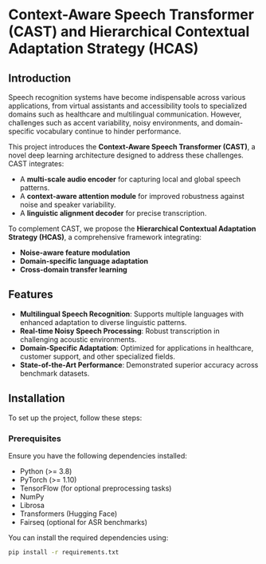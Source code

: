 # Context-Aware Speech Transformer (CAST) and Hierarchical Contextual Adaptation Strategy (HCAS)

## Introduction
Speech recognition systems have become indispensable across various applications, from virtual assistants and accessibility tools to specialized domains such as healthcare and multilingual communication. However, challenges such as accent variability, noisy environments, and domain-specific vocabulary continue to hinder performance.

This project introduces the **Context-Aware Speech Transformer (CAST)**, a novel deep learning architecture designed to address these challenges. CAST integrates:
- A **multi-scale audio encoder** for capturing local and global speech patterns.
- A **context-aware attention module** for improved robustness against noise and speaker variability.
- A **linguistic alignment decoder** for precise transcription.

To complement CAST, we propose the **Hierarchical Contextual Adaptation Strategy (HCAS)**, a comprehensive framework integrating:
- **Noise-aware feature modulation**
- **Domain-specific language adaptation**
- **Cross-domain transfer learning**

## Features
- **Multilingual Speech Recognition**: Supports multiple languages with enhanced adaptation to diverse linguistic patterns.
- **Real-time Noisy Speech Processing**: Robust transcription in challenging acoustic environments.
- **Domain-Specific Adaptation**: Optimized for applications in healthcare, customer support, and other specialized fields.
- **State-of-the-Art Performance**: Demonstrated superior accuracy across benchmark datasets.

## Installation

To set up the project, follow these steps:

### Prerequisites
Ensure you have the following dependencies installed:
- Python (>= 3.8)
- PyTorch (>= 1.10)
- TensorFlow (for optional preprocessing tasks)
- NumPy
- Librosa
- Transformers (Hugging Face)
- Fairseq (optional for ASR benchmarks)

You can install the required dependencies using:

```bash
pip install -r requirements.txt
